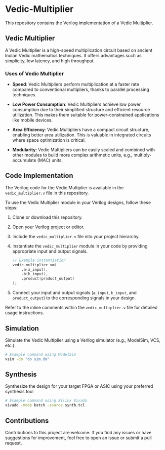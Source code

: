 # Vedic-Multiplier

This repository contains the Verilog implementation of a Vedic Multiplier.

## Vedic Multiplier

A Vedic Multiplier is a high-speed multiplication circuit based on ancient Indian Vedic mathematics techniques. It offers advantages such as simplicity, low latency, and high throughput.

### Uses of Vedic Multiplier

- **Speed**: Vedic Multipliers perform multiplication at a faster rate compared to conventional multipliers, thanks to parallel processing techniques.

- **Low Power Consumption**: Vedic Multipliers achieve low power consumption due to their simplified structure and efficient resource utilization. This makes them suitable for power-constrained applications like mobile devices.

- **Area Efficiency**: Vedic Multipliers have a compact circuit structure, enabling better area utilization. This is valuable in integrated circuits where space optimization is critical.

- **Modularity**: Vedic Multipliers can be easily scaled and combined with other modules to build more complex arithmetic units, e.g., multiply-accumulate (MAC) units.

## Code Implementation

The Verilog code for the Vedic Multiplier is available in the `vedic_multiplier.v` file in this repository.

To use the Vedic Multiplier module in your Verilog designs, follow these steps:

1. Clone or download this repository.

2. Open your Verilog project or editor.

3. Include the `vedic_multiplier.v` file into your project hierarchy.

4. Instantiate the `vedic_multiplier` module in your code by providing appropriate input and output signals.

    ```verilog
    // Example instantiation
    vedic_multiplier vm(
        .a(a_input),
        .b(b_input),
        .product(product_output)
    );
    ```

5. Connect your input and output signals (`a_input`, `b_input`, and `product_output`) to the corresponding signals in your design.

Refer to the inline comments within the `vedic_multiplier.v` file for detailed usage instructions.

## Simulation

Simulate the Vedic Multiplier using a Verilog simulator (e.g., ModelSim, VCS, etc.).

```bash
# Example command using ModelSim
vsim -do "do sim.do"
```
## Synthesis

Synthesize the design for your target FPGA or ASIC using your preferred synthesis tool

```bash
# Example command using Xilinx Vivado
vivado -mode batch -source synth.tcl
```

## Contributions

Contributions to this project are welcome. If you find any issues or have suggestions for improvement, feel free to open an issue or submit a pull request.
